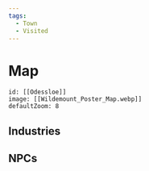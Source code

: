 ```yaml
---
tags:
  - Town
  - Visited
---
```

# Map

```leaflet
id: [[Odessloe]] 
image: [[Wildemount_Poster_Map.webp]]
defaultZoom: 8
```
## Industries

## NPCs